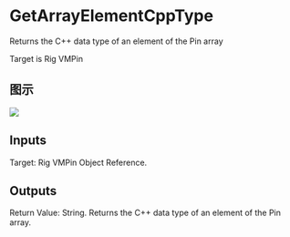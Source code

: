 # GetArrayElementCppType

Returns the C++ data type of an element of the Pin array

Target is Rig VMPin

## 图示

![]($-20221218-20454552.png)

## Inputs

Target: Rig VMPin Object Reference.  

## Outputs

Return Value: String. Returns the C++ data type of an element of the Pin array.

